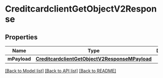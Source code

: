 # CreditcardclientGetObjectV2Response

## Properties
Name | Type | Description | Notes
------------ | ------------- | ------------- | -------------
**mPayload** | [**CreditcardclientGetObjectV2ResponseMPayload**](CreditcardclientGetObjectV2ResponseMPayload.md) |  | 

[[Back to Model list]](../README.md#documentation-for-models) [[Back to API list]](../README.md#documentation-for-api-endpoints) [[Back to README]](../README.md)


